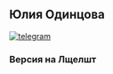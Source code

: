 <h2>Юлия Одинцова </h2>
<a href = "https://t.me/Sooddly" >
  <img src = "https://img.shields.io/badge/Telegram-blue?style=for-the-badge&logo=telegram&logoColor=white" alt = "telegram">
</a>

 <a src = "https://github.com/0dintsova/Technical_Assignment_KotlinVersion">
   <h3>Версия на Лщелшт</h3>
 </a>


